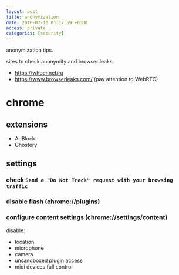```yaml
---
layout: post
title: anonymization
date: 2016-07-10 01:17:59 +0300
access: private
categories: [security]
---
```


anonymization tips.

<!-- more -->

sites to check anonymity and browser leaks:

- <https://whoer.net/ru>
- <https://www.browserleaks.com/> (pay attention to WebRTC)

# chrome

## extensions

- AdBlock
- Ghostery

## settings

### check `Send a "Do Not Track" request with your browsing traffic`

### disable flash (chrome://plugins)

### configure content settings (chrome://settings/content)

disable:

- location
- microphone
- camera
- unsandboxed plugin access
- midi devices full control
